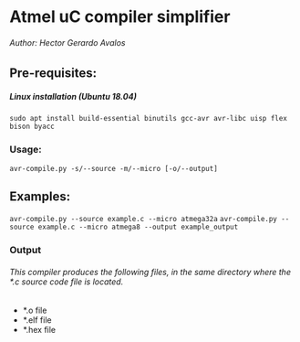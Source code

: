 # Atmel uC compiler simplifier
###### Author: Hector Gerardo Avalos

## Pre-requisites:
##### Linux installation (Ubuntu 18.04)
`sudo apt install build-essential binutils gcc-avr avr-libc uisp flex bison byacc`

### Usage:
`avr-compile.py -s/--source -m/--micro [-o/--output]`

## Examples:
`avr-compile.py --source example.c --micro atmega32a`
`avr-compile.py --source example.c --micro atmega8 --output example_output`

### Output
###### This compiler produces the following files, in the same directory where the *.c source code file is located.
* *.o file
* *.elf file
* *.hex file
